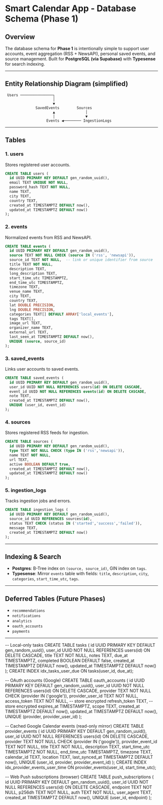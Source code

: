 # Smart Calendar App - Database Schema (Phase 1)

## Overview
The database schema for **Phase 1** is intentionally simple to support user accounts, event aggregation (RSS + NewsAPI), personal saved events, and source management. Built for **PostgreSQL (via Supabase)** with **Typesense** for search indexing.

---

## Entity Relationship Diagram (simplified)
```
 Users ───────────────┐
                      │
                      ▼
              SavedEvents        Sources
                      ▲              │
                      │              ▼
                   Events ◀──────── IngestionLogs
```

---

## Tables

### 1. users
Stores registered user accounts.
```sql
CREATE TABLE users (
  id UUID PRIMARY KEY DEFAULT gen_random_uuid(),
  email TEXT UNIQUE NOT NULL,
  password_hash TEXT NOT NULL,
  name TEXT,
  city TEXT,
  country TEXT,
  created_at TIMESTAMPTZ DEFAULT now(),
  updated_at TIMESTAMPTZ DEFAULT now()
);
```

### 2. events
Normalized events from RSS and NewsAPI.
```sql
CREATE TABLE events (
  id UUID PRIMARY KEY DEFAULT gen_random_uuid(),
  source TEXT NOT NULL CHECK (source IN ('rss', 'newsapi')),
  source_id TEXT NOT NULL,  -- link or unique identifier from source
  title TEXT NOT NULL,
  description TEXT,
  long_description TEXT,
  start_time_utc TIMESTAMPTZ,
  end_time_utc TIMESTAMPTZ,
  timezone TEXT,
  venue_name TEXT,
  city TEXT,
  country TEXT,
  lat DOUBLE PRECISION,
  lng DOUBLE PRECISION,
  categories TEXT[] DEFAULT ARRAY['local_events'],
  tags TEXT[],
  image_url TEXT,
  organizer_name TEXT,
  external_url TEXT,
  last_seen_at TIMESTAMPTZ DEFAULT now(),
  UNIQUE (source, source_id)
);
```

### 3. saved_events
Links user accounts to saved events.
```sql
CREATE TABLE saved_events (
  id UUID PRIMARY KEY DEFAULT gen_random_uuid(),
  user_id UUID NOT NULL REFERENCES users(id) ON DELETE CASCADE,
  event_id UUID NOT NULL REFERENCES events(id) ON DELETE CASCADE,
  note TEXT,
  created_at TIMESTAMPTZ DEFAULT now(),
  UNIQUE (user_id, event_id)
);
```

### 4. sources
Stores registered RSS feeds for ingestion.
```sql
CREATE TABLE sources (
  id UUID PRIMARY KEY DEFAULT gen_random_uuid(),
  type TEXT NOT NULL CHECK (type IN ('rss','newsapi')),
  name TEXT NOT NULL,
  url TEXT,
  active BOOLEAN DEFAULT true,
  created_at TIMESTAMPTZ DEFAULT now(),
  updated_at TIMESTAMPTZ DEFAULT now()
);
```

### 5. ingestion_logs
Tracks ingestion jobs and errors.
```sql
CREATE TABLE ingestion_logs (
  id UUID PRIMARY KEY DEFAULT gen_random_uuid(),
  source_id UUID REFERENCES sources(id),
  status TEXT CHECK (status IN ('started','success','failed')),
  message TEXT,
  created_at TIMESTAMPTZ DEFAULT now()
);
```

---

## Indexing & Search
- **Postgres**: B-Tree index on `(source, source_id)`, GIN index on `tags`.
- **Typesense**: Mirror `events` table with fields: `title`, `description`, `city`, `categories`, `start_time_utc`, `tags`.

---

## Deferred Tables (Future Phases)
- `recommendations`
- `notifications`
- `analytics`
- `oauth_accounts`
- `payments`

---

-- Local-only tasks
CREATE TABLE tasks (
  id UUID PRIMARY KEY DEFAULT gen_random_uuid(),
  user_id UUID NOT NULL REFERENCES users(id) ON DELETE CASCADE,
  title TEXT NOT NULL,
  notes TEXT,
  due_at TIMESTAMPTZ,
  completed BOOLEAN DEFAULT false,
  created_at TIMESTAMPTZ DEFAULT now(),
  updated_at TIMESTAMPTZ DEFAULT now()
);
CREATE INDEX idx_tasks_user_due ON tasks(user_id, due_at);

-- OAuth accounts (Google)
CREATE TABLE oauth_accounts (
  id UUID PRIMARY KEY DEFAULT gen_random_uuid(),
  user_id UUID NOT NULL REFERENCES users(id) ON DELETE CASCADE,
  provider TEXT NOT NULL CHECK (provider IN ('google')),
  provider_user_id TEXT NOT NULL,
  access_token TEXT NOT NULL,        -- store encrypted
  refresh_token TEXT,                -- store encrypted
  expires_at TIMESTAMPTZ,
  scope TEXT,
  created_at TIMESTAMPTZ DEFAULT now(),
  updated_at TIMESTAMPTZ DEFAULT now(),
  UNIQUE (provider, provider_user_id)
);

-- Cached Google Calendar events (read-only mirror)
CREATE TABLE provider_events (
  id UUID PRIMARY KEY DEFAULT gen_random_uuid(),
  user_id UUID NOT NULL REFERENCES users(id) ON DELETE CASCADE,
  provider TEXT NOT NULL CHECK (provider IN ('google')),
  provider_event_id TEXT NOT NULL,
  title TEXT NOT NULL,
  description TEXT,
  start_time_utc TIMESTAMPTZ NOT NULL,
  end_time_utc TIMESTAMPTZ,
  timezone TEXT,
  calendar_id TEXT,
  location TEXT,
  last_synced_at TIMESTAMPTZ DEFAULT now(),
  UNIQUE (user_id, provider, provider_event_id)
);
CREATE INDEX idx_provider_events_user_time ON provider_events(user_id, start_time_utc);

-- Web Push subscriptions (browser)
CREATE TABLE push_subscriptions (
  id UUID PRIMARY KEY DEFAULT gen_random_uuid(),
  user_id UUID NOT NULL REFERENCES users(id) ON DELETE CASCADE,
  endpoint TEXT NOT NULL,
  p256dh TEXT NOT NULL,
  auth TEXT NOT NULL,
  user_agent TEXT,
  created_at TIMESTAMPTZ DEFAULT now(),
  UNIQUE (user_id, endpoint)
);
